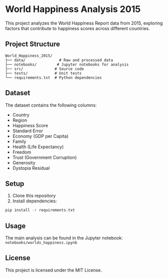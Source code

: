 # World Happiness Analysis 2015

This project analyzes the World Happiness Report data from 2015, exploring factors that contribute to happiness scores across different countries.

## Project Structure

```
World_Happiness_2015/
├── data/               # Raw and processed data
├── notebooks/         # Jupyter notebooks for analysis
├── src/              # Source code
├── tests/            # Unit tests
└── requirements.txt  # Python dependencies
```

## Dataset

The dataset contains the following columns:
- Country
- Region
- Happiness Score
- Standard Error
- Economy (GDP per Capita)
- Family
- Health (Life Expectancy)
- Freedom
- Trust (Government Corruption)
- Generosity
- Dystopia Residual

## Setup

1. Clone this repository
2. Install dependencies:
```bash
pip install -r requirements.txt
```

## Usage

The main analysis can be found in the Jupyter notebook: `notebooks/worlds_happiness.ipynb`

## License

This project is licensed under the MIT License.
